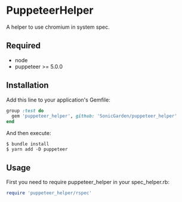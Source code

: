 # PuppeteerHelper

A helper to use chromium in system spec.

## Required

- node
- puppeteer >= 5.0.0

## Installation

Add this line to your application's Gemfile:

```ruby
group :test do
  gem 'puppeteer_helper', github: 'SonicGarden/puppeteer_helper'
end
```

And then execute:

```
$ bundle install
$ yarn add -D puppeteer
```

## Usage

First you need to require puppeteer_helper in your spec_helper.rb:

```ruby
require 'puppeteer_helper/rspec'
```
